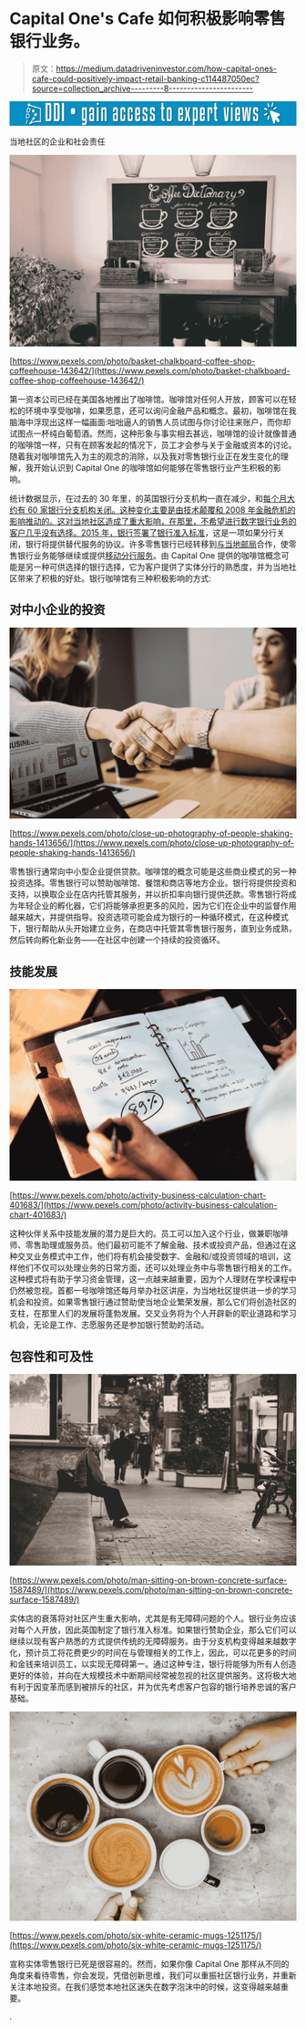 # Capital One's Cafe 如何积极影响零售银行业务。

> 原文：<https://medium.datadriveninvestor.com/how-capital-ones-cafe-could-positively-impact-retail-banking-c114487050ec?source=collection_archive---------8----------------------->

[![](img/154c23270caa09b52eb2b42b8b33a9cd.png)](http://www.track.datadriveninvestor.com/1B9E)

当地社区的企业和社会责任

![](img/2ea8fb9598a202680cd3ae97fae772be.png)

[https://www.pexels.com/photo/basket-chalkboard-coffee-shop-coffeehouse-143642/](https://www.pexels.com/photo/basket-chalkboard-coffee-shop-coffeehouse-143642/)

第一资本公司已经在美国各地推出了咖啡馆。咖啡馆对任何人开放，顾客可以在轻松的环境中享受咖啡，如果愿意，还可以询问金融产品和概念。最初，咖啡馆在我脑海中浮现出这样一幅画面:咄咄逼人的销售人员试图与你讨论往来账户，而你却试图点一杯纯白葡萄酒。然而，这种形象与事实相去甚远，咖啡馆的设计就像普通的咖啡馆一样，只有在顾客发起的情况下，员工才会参与关于金融或资本的讨论。随着我对咖啡馆先入为主的观念的消除，以及我对零售银行业正在发生变化的理解，我开始认识到 Capital One 的咖啡馆如何能够在零售银行业产生积极的影响。

统计数据显示，在过去的 30 年里，的英国银行分支机构一直在减少，和[每个月大约有 60 家银行分支机构关闭。这种变化主要是由技术颠覆和 2008 年金融危机的影响推动的。这对当地社区造成了重大影响，在那里，不希望进行数字银行业务的客户几乎没有选择。2015 年，银行签署了](https://www.bbc.co.uk/news/business-44483304)[银行准入标准](https://www.bba.org.uk/policy/retail/financial-inclusion/access-to-banking/access-to-banking-standard/)，这是一项如果分行关闭，银行将提供替代服务的协议。许多零售银行已经转移到[与当地邮局](https://www.postoffice.co.uk/branch-banking-services)合作，使零售银行业务能够继续或提供[移动分行服务](https://personal.rbs.co.uk/personal/ways-to-bank/mobile-branch.html)。由 Capital One 提供的咖啡馆概念可能是另一种可供选择的银行选择，它为客户提供了实体分行的熟悉度，并为当地社区带来了积极的好处。银行咖啡馆有三种积极影响的方式:

## **对中小企业的投资**

![](img/f0f7cb1b49e6f07a0745aaa118526ae3.png)

[https://www.pexels.com/photo/close-up-photography-of-people-shaking-hands-1413656/](https://www.pexels.com/photo/close-up-photography-of-people-shaking-hands-1413656/)

零售银行通常向中小型企业提供贷款。咖啡馆的概念可能是这些商业模式的另一种投资选择。零售银行可以赞助咖啡馆、餐馆和商店等地方企业。银行将提供投资和支持，以换取企业在店内托管其服务，并以折扣率向银行提供还款。零售银行将成为年轻企业的孵化器，它们将能够承担更多的风险，因为它们在企业中的监督作用越来越大，并提供指导。投资选项可能会成为银行的一种循环模式，在这种模式下，银行帮助从头开始建立业务，在商店中托管其零售银行服务，直到业务成熟，然后转向孵化新业务——在社区中创建一个持续的投资循环。

## 技能发展

![](img/a4b341b7e6c455fbf61e46c805f5bab9.png)

[https://www.pexels.com/photo/activity-business-calculation-chart-401683/](https://www.pexels.com/photo/activity-business-calculation-chart-401683/)

这种伙伴关系中技能发展的潜力是巨大的。员工可以加入这个行业，做兼职咖啡师、零售助理或服务员。他们最初可能不了解金融、技术或投资产品，但通过在这种交叉业务模式中工作，他们将有机会接受数字、金融和/或投资领域的培训，这样他们不仅可以处理业务的日常方面，还可以处理业务中与零售银行相关的工作。这种模式将有助于学习资金管理，这一点越来越重要，因为个人理财在学校课程中仍然被忽视。首都一号咖啡馆还每月举办社区讲座，为当地社区提供进一步的学习机会和投资。如果零售银行通过赞助使当地企业繁荣发展，那么它们将创造社区的支柱，在那里人们的发展将蓬勃发展。交叉业务将为个人开辟新的职业道路和学习机会，无论是工作、志愿服务还是参加银行赞助的活动。

## 包容性和可及性

![](img/780e6932764d764ea14c59df6aaa63ca.png)

[https://www.pexels.com/photo/man-sitting-on-brown-concrete-surface-1587489/](https://www.pexels.com/photo/man-sitting-on-brown-concrete-surface-1587489/)

实体店的衰落将对社区产生重大影响，尤其是有无障碍问题的个人。银行业务应该对每个人开放，因此英国制定了银行准入标准。如果银行赞助企业，那么它们可以继续以现有客户熟悉的方式提供传统的无障碍服务。由于分支机构变得越来越数字化，预计员工将花费更少的时间在与管理相关的工作上，因此，可以花更多的时间和金钱来培训员工，以实现无障碍第一。通过这种专注，银行将能够为所有人创造更好的体验，并向在大规模技术中断期间经常被忽视的社区提供服务。这将极大地有利于因变革而感到被排斥的社区，并为优先考虑客户包容的银行培养忠诚的客户基础。

![](img/86aee04e495950c13e02e96e33b7b7aa.png)

[https://www.pexels.com/photo/six-white-ceramic-mugs-1251175/](https://www.pexels.com/photo/six-white-ceramic-mugs-1251175/)

宣称实体零售银行已死是很容易的。然而，如果你像 Capital One 那样从不同的角度来看待零售，你会发现，凭借创新思维，我们可以重振社区银行业务，并重新关注本地投资。在我们感觉本地社区迷失在数字泡沫中的时候，这变得越来越重要。

.